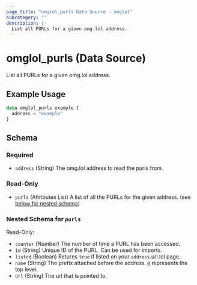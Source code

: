 ```yaml
---
page_title: "omglol_purls Data Source - omglol"
subcategory: ""
description: |-
  List all PURLs for a given omg.lol address.
---
```


# omglol_purls (Data Source)

List all PURLs for a given omg.lol address.

## Example Usage

```terraform
data omglol_purls example {
  address = "example"
}
```

<!-- schema generated by tfplugindocs -->
## Schema

### Required

- `address` (String) The omg.lol address to read the purls from.

### Read-Only

- `purls` (Attributes List) A list of all the PURLs for the given address. (see [below for nested schema](#nestedatt--purls))

<a id="nestedatt--purls"></a>
### Nested Schema for `purls`

Read-Only:

- `counter` (Number) The number of time a PURL has been accessed.
- `id` (String) Unique ID of the PURL. Can be used for imports.
- `listed` (Boolean) Returns `true` if listed on your `address`.url.lol page.
- `name` (String) The prefix attached before the address. `@` represents the top level.
- `url` (String) The url that is pointed to.
